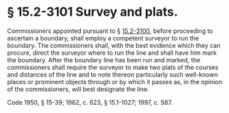 # § 15.2-3101 Survey and plats.

<p>Commissioners appointed pursuant to § <a href='http://law.lis.virginia.gov/vacode/15.2-3100/'>15.2-3100</a>, before proceeding to ascertain a boundary, shall employ a competent surveyor to run the boundary. The commissioners shall, with the best evidence which they can procure, direct the surveyor where to run the line and shall have him mark the boundary. After the boundary line has been run and marked, the commissioners shall require the surveyor to make two plats of the courses and distances of the line and to note thereon particularly such well-known places or prominent objects through or by which it passes as, in the opinion of the commissioners, will best designate the line.</p><p>Code 1950, § 15-39; 1962, c. 623, § 15.1-1027; 1997, c. 587.</p>